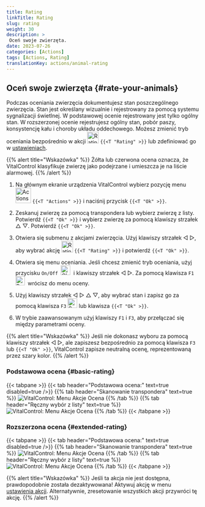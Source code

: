 ```yaml
---
title: Rating
linkTitle: Rating
slug: rating
weight: 30
description: >
 Oceń swoje zwierzęta.
date: 2023-07-26
categories: [Actions]
tags: [Actions, Rating]
translationKey: actions/animal-rating
---
```


## Oceń swoje zwierzęta {#rate-your-animals}

Podczas oceniania zwierzęcia dokumentujesz stan poszczególnego zwierzęcia. Stan jest określany wizualnie i rejestrowany za pomocą systemu sygnalizacji świetlnej. W podstawowej ocenie rejestrowany jest tylko ogólny stan. W rozszerzonej ocenie rejestrujesz ogólny stan, pobór paszy, konsystencję kału i choroby układu oddechowego. Możesz zmienić tryb oceniania bezpośrednio w akcji <img src="/icons/actions/rating.svg" width="30" align="bottom" alt="Rating" /> `{{<T "Rating" >}}` lub zdefiniować go w [ustawieniach](../../settings/data-acquisition/#mode-of-animal-rating).

{{% alert title="Wskazówka" %}}
Żółta lub czerwona ocena oznacza, że VitalControl klasyfikuje zwierzę jako podejrzane i umieszcza je na liście alarmowej.
{{% /alert %}}

1. Na głównym ekranie urządzenia VitalControl wybierz pozycję menu &nbsp;<img src="/icons/actions.svg" width="40" align="bottom" alt="Actions" /> `{{<T "Actions" >}}` i naciśnij przycisk `{{<T "Ok" >}}`.

2. Zeskanuj zwierzę za pomocą transpondera lub wybierz zwierzę z listy. Potwierdź `{{<T "Ok" >}}` i wybierz zwierzę za pomocą klawiszy strzałek △ ▽. Potwierdź `{{<T "Ok" >}}`.

3. Otwiera się submenu z akcjami zwierzęcia. Użyj klawiszy strzałek ◁ ▷, aby wybrać akcję <img src="/icons/actions/rating.svg" width="30" align="bottom" alt="Rating" /> `{{<T "Rating" >}}` i potwierdź `{{<T "Ok" >}}`.

4. Otwiera się menu oceniania. Jeśli chcesz zmienić tryb oceniania, użyj przycisku `On/Off` &nbsp;<img src="/icons/gear.svg" width="25" align="bottom" alt="Chain-of-actions" />&nbsp; i klawiszy strzałek ◁ ▷. Za pomocą klawisza `F1` <img src="/icons/footer/exit.svg" width="24" align="bottom" alt="Back" />&nbsp; wrócisz do menu oceny.

5. Użyj klawiszy strzałek ◁ ▷ △ ▽, aby wybrać stan i zapisz go za pomocą klawisza `F3` <img src="/icons/footer/save.svg" width="25" align="bottom" alt="Save" /> lub klawisza `{{<T "Ok" >}}`.

6. W trybie zaawansowanym użyj klawiszy `F1` i `F3`, aby przełączać się między parametrami oceny.

{{% alert title="Wskazówka" %}}
Jeśli nie dokonasz wyboru za pomocą klawiszy strzałek ◁ ▷, ale zapiszesz bezpośrednio za pomocą klawisza `F3` lub `{{<T "Ok" >}}`, VitalControl zapisze neutralną ocenę, reprezentowaną przez szary kolor.
{{% /alert %}}

### Podstawowa ocena {#basic-rating}

{{< tabpane >}}
{{< tab header="Podstawowa ocena:" text=true disabled=true />}}
{{% tab header="Skanowanie transpondera" text=true %}}
![VitalControl: Menu Akcje Ocena](../images/basicrating-scan.png "Podstawowa ocena")
{{% /tab %}}
{{% tab header="Ręczny wybór z listy" text=true %}}
![VitalControl: Menu Akcje Ocena](../images/basicrating.png "Podstawowa ocena")
{{% /tab %}}
{{< /tabpane >}}

### Rozszerzona ocena {#extended-rating}

{{< tabpane >}}
{{< tab header="Podstawowa ocena:" text=true disabled=true />}}
{{% tab header="Skanowanie transpondera" text=true %}}
![VitalControl: Menu Akcje Ocena](../images/extendedrating-scan.png "Rozszerzona ocena")
{{% /tab %}}
{{% tab header="Ręczny wybór z listy" text=true %}}
![VitalControl: Menu Akcje Ocena](../images/extendedrating.png "Rozszerzona ocena")
{{% /tab %}}
{{< /tabpane >}}

{{% alert title="Wskazówka" %}}
Jeśli ta akcja nie jest dostępna, prawdopodobnie została dezaktywowana! Aktywuj akcję w menu [ustawienia akcji](../setting/). Alternatywnie, zresetowanie wszystkich akcji przywróci tę akcję.
{{% /alert %}}
